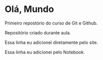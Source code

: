 # Olá, Mundo
 Primeiro repostório do curso de Git e Github.

Repositório criado durante aula.

Essa linha eu adicionei diretamente pelo site.

Essa linha eu adicionei pelo Notebook.